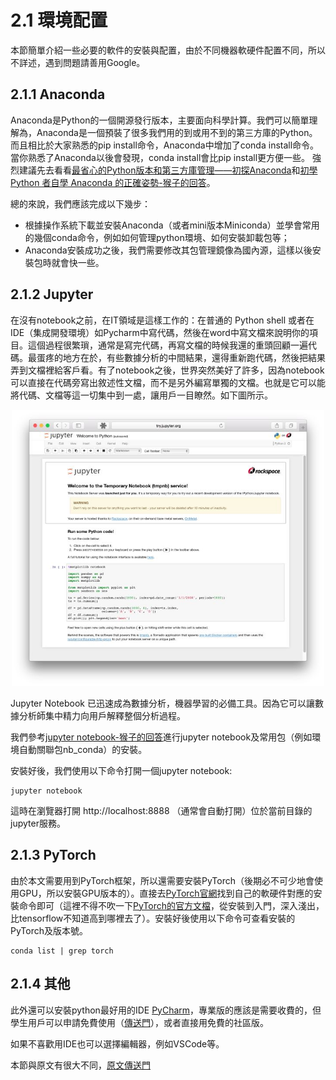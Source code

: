# 2.1 環境配置
本節簡單介紹一些必要的軟件的安裝與配置，由於不同機器軟硬件配置不同，所以不詳述，遇到問題請善用Google。
## 2.1.1 Anaconda
Anaconda是Python的一個開源發行版本，主要面向科學計算。我們可以簡單理解為，Anaconda是一個預裝了很多我們用的到或用不到的第三方庫的Python。而且相比於大家熟悉的pip install命令，Anaconda中增加了conda install命令。當你熟悉了Anaconda以後會發現，conda install會比pip install更方便一些。
強烈建議先去看看[最省心的Python版本和第三方庫管理——初探Anaconda](https://zhuanlan.zhihu.com/p/25198543)和[初學 Python 者自學 Anaconda 的正確姿勢-猴子的回答](https://www.zhihu.com/question/58033789/answer/254673663)。 

總的來說，我們應該完成以下幾步：
* 根據操作系統下載並安裝Anaconda（或者mini版本Miniconda）並學會常用的幾個conda命令，例如如何管理python環境、如何安裝卸載包等；
* Anaconda安裝成功之後，我們需要修改其包管理鏡像為國內源，這樣以後安裝包時就會快一些。

## 2.1.2 Jupyter
在沒有notebook之前，在IT領域是這樣工作的：在普通的 Python shell 或者在IDE（集成開發環境）如Pycharm中寫代碼，然後在word中寫文檔來說明你的項目。這個過程很繁瑣，通常是寫完代碼，再寫文檔的時候我還的重頭回顧一遍代碼。最蛋疼的地方在於，有些數據分析的中間結果，還得重新跑代碼，然後把結果弄到文檔裡給客戶看。有了notebook之後，世界突然美好了許多，因為notebook可以直接在代碼旁寫出敘述性文檔，而不是另外編寫單獨的文檔。也就是它可以能將代碼、文檔等這一切集中到一處，讓用戶一目瞭然。如下圖所示。
<div align=center>
<img width="500" src="../img/chapter02/2.1_jupyter.jpg"/>
</div>

Jupyter Notebook 已迅速成為數據分析，機器學習的必備工具。因為它可以讓數據分析師集中精力向用戶解釋整個分析過程。

我們參考[jupyter notebook-猴子的回答](https://www.zhihu.com/question/46309360/answer/254638807)進行jupyter notebook及常用包（例如環境自動關聯包nb_conda）的安裝。

安裝好後，我們使用以下命令打開一個jupyter notebook:
``` shell
jupyter notebook 
```
這時在瀏覽器打開 http://localhost:8888 （通常會自動打開）位於當前目錄的jupyter服務。

## 2.1.3 PyTorch
由於本文需要用到PyTorch框架，所以還需要安裝PyTorch（後期必不可少地會使用GPU，所以安裝GPU版本的）。直接去[PyTorch官網](https://pytorch.org/)找到自己的軟硬件對應的安裝命令即可（這裡不得不吹一下[PyTorch的官方文檔](https://pytorch.org/tutorials/)，從安裝到入門，深入淺出，比tensorflow不知道高到哪裡去了）。安裝好後使用以下命令可查看安裝的PyTorch及版本號。
``` shell
conda list | grep torch
```

## 2.1.4 其他
此外還可以安裝python最好用的IDE [PyCharm](https://www.jetbrains.com/pycharm/)，專業版的應該是需要收費的，但學生用戶可以申請免費使用（[傳送門](https://www.jetbrains.com/zh/student/)），或者直接用免費的社區版。

如果不喜歡用IDE也可以選擇編輯器，例如VSCode等。


本節與原文有很大不同，[原文傳送門](https://zh.d2l.ai/chapter_prerequisite/install.html)
